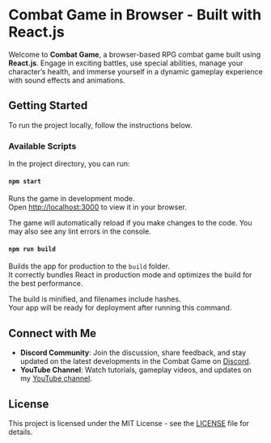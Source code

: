 # Combat Game in Browser - Built with React.js

Welcome to **Combat Game**, a browser-based RPG combat game built using **React.js**. Engage in exciting battles, use special abilities, manage your character’s health, and immerse yourself in a dynamic gameplay experience with sound effects and animations.

## Getting Started

To run the project locally, follow the instructions below.

### Available Scripts

In the project directory, you can run:

#### `npm start`

Runs the game in development mode.\
Open [http://localhost:3000](http://localhost:3000) to view it in your browser.

The game will automatically reload if you make changes to the code. You may also see any lint errors in the console.

#### `npm run build`

Builds the app for production to the `build` folder.\
It correctly bundles React in production mode and optimizes the build for the best performance.

The build is minified, and filenames include hashes.\
Your app will be ready for deployment after running this command.


## Connect with Me

- **Discord Community**: Join the discussion, share feedback, and stay updated on the latest developments in the Combat Game on [Discord](https://discord.gg/UJYWVwMQy5).
- **YouTube Channel**: Watch tutorials, gameplay videos, and updates on my [YouTube channel](https://www.youtube.com/@GeorgiiKharlampiiev).

[//]: # (- **My Book on Amazon**: Check out my book, a comprehensive guide to mastering JavaScript and frontend development: [Frontend Developer: From 0 to First Job]&#40;https://www.amazon.com/&#41;.)
[//]: # (- **My Platform - ArtCraft Studio**: Explore my digital platform where you can buy digital goods and learn more about my other projects at [ArtCraft Studio]&#40;https://artcraft.market&#41;.)

## License

This project is licensed under the MIT License - see the [LICENSE](LICENSE) file for details.

